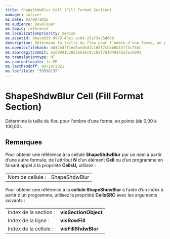 ```yaml
---
title: ShapeShdwBlur Cell (Fill Format Section)
manager: soliver
ms.date: 03/09/2015
ms.audience: Developer
ms.topic: reference
ms.localizationpriority: medium
ms.assetid: 90ace659-d979-43e1-ac64-25af3ec5d666
description: Détermine la taille du flou pour l’ombre d’une forme, en points (de 0,00 à 100,00).
ms.openlocfilehash: 4d42e4ff1ed5ae3bd1c168f7cb5b6b13ff3c75bc
ms.sourcegitcommit: a1d9041c20256616c9c183f7d1049142a7ac6991
ms.translationtype: MT
ms.contentlocale: fr-FR
ms.lasthandoff: 09/24/2021
ms.locfileid: "59598135"
---
```

# <a name="shapeshdwblur-cell-fill-format-section"></a>ShapeShdwBlur Cell (Fill Format Section)

Détermine la taille du flou pour l’ombre d’une forme, en points (de 0,00 à 100,00). 
  
## <a name="remarks"></a>Remarques

Pour obtenir une référence à la cellule **ShapeShdwBlur** par un nom à partir d’une autre formule, de l’attribut **N** d’un élément **Cell** ou d’un programme en faisant appel à la propriété **CellsU,** utilisez : 
  
|||
|:-----|:-----|
| Nom de cellule :  <br/> | ShapeShdwBlur  <br/> |
   
Pour obtenir une référence à la **cellule ShapeShdwBlur** à l’aide d’un index à partir d’un programme, utilisez la propriété **CellsSRC** avec les arguments suivants : 
  
|||
|:-----|:-----|
| Index de la section :  <br/> |**visSectionObject** <br/> |
| Index de la ligne :  <br/> |**visRowFill** <br/> |
| Index de la cellule :  <br/> |**visFillShdwBlur** <br/> |
   

